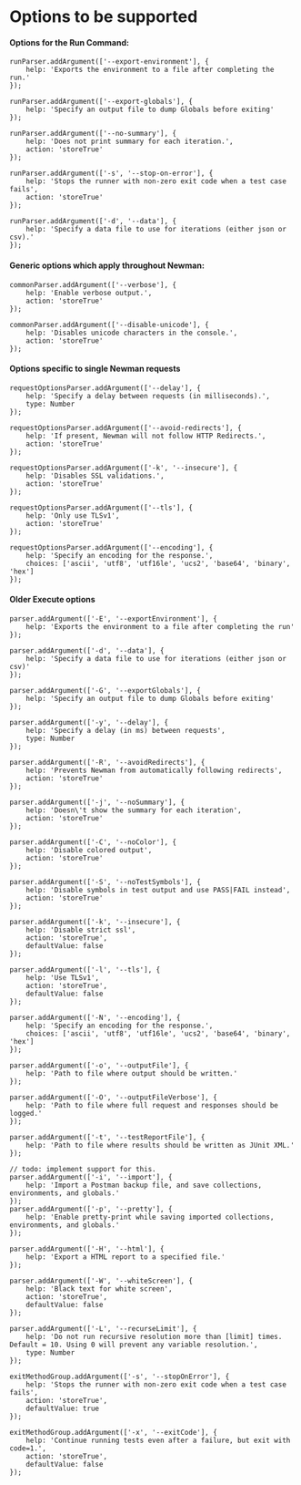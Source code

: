 # Options to be supported

#### Options for the Run Command:

    runParser.addArgument(['--export-environment'], {
        help: 'Exports the environment to a file after completing the run.'
    });

    runParser.addArgument(['--export-globals'], {
        help: 'Specify an output file to dump Globals before exiting'
    });

    runParser.addArgument(['--no-summary'], {
        help: 'Does not print summary for each iteration.',
        action: 'storeTrue'
    });

    runParser.addArgument(['-s', '--stop-on-error'], {
        help: 'Stops the runner with non-zero exit code when a test case fails',
        action: 'storeTrue'
    });

    runParser.addArgument(['-d', '--data'], {
        help: 'Specify a data file to use for iterations (either json or csv).'
    });

#### Generic options which apply throughout Newman:

    commonParser.addArgument(['--verbose'], {
        help: 'Enable verbose output.',
        action: 'storeTrue'
    });

    commonParser.addArgument(['--disable-unicode'], {
        help: 'Disables unicode characters in the console.',
        action: 'storeTrue'
    });

#### Options specific to single Newman requests

    requestOptionsParser.addArgument(['--delay'], {
        help: 'Specify a delay between requests (in milliseconds).',
        type: Number
    });

    requestOptionsParser.addArgument(['--avoid-redirects'], {
        help: 'If present, Newman will not follow HTTP Redirects.',
        action: 'storeTrue'
    });

    requestOptionsParser.addArgument(['-k', '--insecure'], {
        help: 'Disables SSL validations.',
        action: 'storeTrue'
    });

    requestOptionsParser.addArgument(['--tls'], {
        help: 'Only use TLSv1',
        action: 'storeTrue'
    });

    requestOptionsParser.addArgument(['--encoding'], {
        help: 'Specify an encoding for the response.',
        choices: ['ascii', 'utf8', 'utf16le', 'ucs2', 'base64', 'binary', 'hex']
    });

#### Older Execute options

    parser.addArgument(['-E', '--exportEnvironment'], {
        help: 'Exports the environment to a file after completing the run'
    });

    parser.addArgument(['-d', '--data'], {
        help: 'Specify a data file to use for iterations (either json or csv)'
    });

    parser.addArgument(['-G', '--exportGlobals'], {
        help: 'Specify an output file to dump Globals before exiting'
    });

    parser.addArgument(['-y', '--delay'], {
        help: 'Specify a delay (in ms) between requests',
        type: Number
    });

    parser.addArgument(['-R', '--avoidRedirects'], {
        help: 'Prevents Newman from automatically following redirects',
        action: 'storeTrue'
    });

    parser.addArgument(['-j', '--noSummary'], {
        help: 'Doesn\'t show the summary for each iteration',
        action: 'storeTrue'
    });

    parser.addArgument(['-C', '--noColor'], {
        help: 'Disable colored output',
        action: 'storeTrue'
    });

    parser.addArgument(['-S', '--noTestSymbols'], {
        help: 'Disable symbols in test output and use PASS|FAIL instead',
        action: 'storeTrue'
    });

    parser.addArgument(['-k', '--insecure'], {
        help: 'Disable strict ssl',
        action: 'storeTrue',
        defaultValue: false
    });

    parser.addArgument(['-l', '--tls'], {
        help: 'Use TLSv1',
        action: 'storeTrue',
        defaultValue: false
    });

    parser.addArgument(['-N', '--encoding'], {
        help: 'Specify an encoding for the response.',
        choices: ['ascii', 'utf8', 'utf16le', 'ucs2', 'base64', 'binary', 'hex']
    });

    parser.addArgument(['-o', '--outputFile'], {
        help: 'Path to file where output should be written.'
    });

    parser.addArgument(['-O', '--outputFileVerbose'], {
        help: 'Path to file where full request and responses should be logged.'
    });

    parser.addArgument(['-t', '--testReportFile'], {
        help: 'Path to file where results should be written as JUnit XML.'
    });

    // todo: implement support for this.
    parser.addArgument(['-i', '--import'], {
        help: 'Import a Postman backup file, and save collections, environments, and globals.'
    });
    parser.addArgument(['-p', '--pretty'], {
        help: 'Enable pretty-print while saving imported collections, environments, and globals.'
    });

    parser.addArgument(['-H', '--html'], {
        help: 'Export a HTML report to a specified file.'
    });

    parser.addArgument(['-W', '--whiteScreen'], {
        help: 'Black text for white screen',
        action: 'storeTrue',
        defaultValue: false
    });

    parser.addArgument(['-L', '--recurseLimit'], {
        help: 'Do not run recursive resolution more than [limit] times. Default = 10. Using 0 will prevent any variable resolution.',
        type: Number
    });

    exitMethodGroup.addArgument(['-s', '--stopOnError'], {
        help: 'Stops the runner with non-zero exit code when a test case fails',
        action: 'storeTrue',
        defaultValue: true
    });

    exitMethodGroup.addArgument(['-x', '--exitCode'], {
        help: 'Continue running tests even after a failure, but exit with code=1.',
        action: 'storeTrue',
        defaultValue: false
    });
